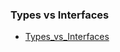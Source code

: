 ### Types vs Interfaces

* [Types_vs_Interfaces](https://stackoverflow.com/questions/37233735/typescript-interfaces-vs-types/52682220#52682220)